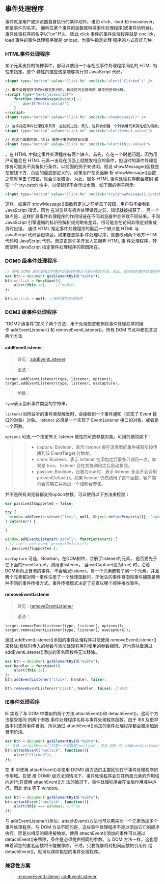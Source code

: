 ## 事件处理程序

事件就是用户或浏览器自身执行的某种动作。诸如 click、load 和 mouseover，都是事件的名字。 而响应某个事件的函数就叫做事件处理程序(或事件侦听器)。事件处理程序的名字以"on"开头，因此 click 事件的事件处理程序就是 onclick，load 事件的事件处理程序就是 onload。为事件指定处理 程序的方式有好几种。

### HTML事件处理程序

某个元素支持的每种事件，都可以使用一个与相应事件处理程序同名的 HTML 特性来指定。这个 特性的值应该是能够执行的 JavaScript 代码。

```html
<input type="button" value="Click Me" onclick="alert('Clicked')" />

// 事件处理程序中的代码在执行时，有权访问全局作用 域中的任何代码。
<script type="text/javascript">
    function showMessage(event){ //
        alert("Hello world!");
    }
</script>
<input type="button" value="Click Me" onclick="showMessage()" />

// 这样指定事件处理程序具有一些独到之处。首先，这样会创建一个封装着元素属性值的函数。这个 函数中有一个局部变量 event，也就是事件对象
<input type="button" value="click me" onclick="alert(event.value)">

// 在这个函数内部，this 值等于事件的目标元素
<input type="button" value="click me" onclick="alert(this.value)">

```

，在 HTML 中指定事件处理程序有两个缺点。首先，存在一个时差问题。因为用户可能会在 HTML 元素一出现在页面上就触发相应的事件，但当时的事件处理程序有可能尚不具备执行条件。以前面的例子来说明，假设 showMessage()函数是在按钮下方、页面的最底部定义的。如果用户在页面解 析 showMessage()函数之前就单击了按钮，就会引发错误。为此，很多 HTML 事件处理程序都会被封 装在一个 try-catch 块中，以便错误不会浮出水面，如下面的例子所示:

```html
<input type="button" value="Click Me" onclick="try{showMessage();}catch(ex){}">
```

这样，如果在 showMessage()函数有定义之前单击了按钮，用户将不会看到 JavaScript 错误，因为 在浏览器有机会处理错误之前，错误就被捕获了。
另一个缺点是，这样扩展事件处理程序的作用域链在不同浏览器中会导致不同结果。不同 JavaScript 引擎遵循的标识符解析规则略有差异，很可能会在访问非限定对象成员时出错。
通过 HTML 指定事件处理程序的最后一个缺点是 HTML 与 JavaScript 代码紧密耦合。如果要更换事 件处理程序，就要改动两个地方:HTML 代码和 JavaScript 代码。而这正是许多开发人员摒弃 HTML 事 件处理程序，转而使用 JavaScript 指定事件处理程序的原因所在。


### DOM0 级事件处理程序

```js
// 使用 DOM0 级方法指定的事件处理程序被认为是元素的方法。因此，这时候的事件处理程序是在 元素的作用域中运行;换句话说，程序中的 this 引用当前元素。以这种方式添加的事件处理程序会在事件流的冒泡阶段被处理。
var btn = document.getElementById("myBtn");
btn.onclick = function(){
    alert(this.id);    //"myBtn"
};

btn.onclick = null; //删除事件处理程序
```

### DOM2 级事件处理程序

“DOM2 级事件”定义了两个方法，用于处理指定和删除事件处理程序的操作:addEventListener() 和 removeEventListener()。所有 DOM 节点中都包含这两个方法

#### addEventListener

> 详见：[addEventListener](https://developer.mozilla.org/zh-CN/docs/Web/API/EventTarget/addEventListener)

> 语法：

```
target.addEventListener(type, listener, options);
target.addEventListener(type, listener, useCapture);
```

> 参数：

`type`表示监听事件类型的字符串。

`listener`当所监听的事件类型触发时，会接收到一个事件通知（实现了 Event 接口的对象）对象。listener 必须是一个实现了 EventListener 接口的对象，或者是一个函数。

`options` 可选,一个指定有关 listener 属性的可选参数对象。可用的选项如下：

>> * capture:  Boolean，表示 listener 会在该类型的事件捕获阶段传播到该 EventTarget 时触发。
>> * once:  Boolean，表示 listener 在添加之后最多只调用一次。如果是 true， listener 会在其被调用之后自动移除。
>> * passive: Boolean，设置为true时，表示 listener 永远不会调用 preventDefault()。如果 listener 仍然调用了这个函数，客户端将会忽略它并抛出一个控制台警告。

并不是所有浏览器都支持option参数，可以使用以下方法来检测：

```js
var passiveIfSupported = false;

try {
  window.addEventListener("test", null, Object.defineProperty({}, "passive", { get: function() { passiveIfSupported = { passive: true }; } }));
} catch(err) {

}

window.addEventListener('scroll', function(event) {
  // can't use event.preventDefault();
}, passiveIfSupported );
```

`useCapture` 可选，Boolean，在DOM树中，注册了listener的元素， 是否要先于它下面的EventTarget，调用该listener。 当useCapture(设为true) 时，沿着DOM树向上冒泡的事件，不会触发listener。当一个元素嵌套了另一个元素，并且两个元素都对同一事件注册了一个处理函数时，所发生的事件冒泡和事件捕获是两种不同的事件传播方式。事件传播模式决定了元素以哪个顺序接收事件。

#### removeEventListener

> 详见：[removeEventListener](https://developer.mozilla.org/zh-CN/docs/Web/API/EventTarget/removeEventListener)

> 语法：

```
target.removeEventListener(type, listener[, options]);
target.removeEventListener(type, listener[, useCapture]);
```

通过 addEventListener()添加的事件处理程序只能使用 removeEventListener()来移除;移除时传入的参数与添加处理程序时使用的参数相同。这也意味着通过 addEventListener()添加的匿名函数将无法移除。

```js
var btn = document.getElementById("myBtn");
var handler = function(){
    alert(this.id);
};
btn.addEventListener("click", handler, false);

btn.removeEventListener("click", handler, false); //有效!
```

### IE事件处理程序

IE 实现了与 DOM 中类似的两个方法:attachEvent()和 detachEvent()。这两个方法接受相同 的两个参数:事件处理程序名称与事件处理程序函数。由于 IE8 及更早版本只支持事件冒泡，所以通过 attachEvent()添加的事件处理程序都会被添加到冒泡阶段。

```js
var btn = document.getElementById("myBtn");
// 注意，attachEvent()的第一个参数是"onclick"，而非 DOM 的 addEventListener()方法中 的"click"。
btn.attachEvent("onclick", function(){
    alert("Clicked");
});
```

在 IE 中使用 attachEvent()与使用 DOM0 级方法的主要区别在于事件处理程序的作用域。在使 用 DOM0 级方法的情况下，事件处理程序会在其所属元素的作用域内运行;在使用 attachEvent()方 法的情况下，事件处理程序会在全局作用域中运行，因此 this 等于 window。

```js
var btn = document.getElementById("myBtn");
btn.attachEvent("onclick", function(){
    alert(this === window); //true
});
```

与 addEventListener()类似，attachEvent()方法也可以用来为一个元素添加多个事件处理程序。与 DOM 方法不同的是，这些事件处理程序不是以添加它们的顺序执行，而是以相反的顺序被触发。使用 attachEvent()添加的事件可以通过 detachEvent()来移除，条件是必须提供相同的参数。与 DOM 方法一样，这也意味着添加的匿名函数将不能被移除。不过，只要能够将对相同函数的引用传
给 detachEvent()，就可以移除相应的事件处理程序。


### 兼容性方案

> [removeEventListener](https://developer.mozilla.org/zh-CN/docs/Web/API/EventTarget/removeEventListener)
> [addEventListener](https://developer.mozilla.org/zh-CN/docs/Web/API/EventTarget/addEventListener)
